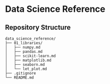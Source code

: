 # Data Science Reference

## Repository Structure

```
data_science_reference/
├── 01_libraries/
│   ├── numpy.md
│   ├── pandas.md
│   ├── scikit-learn.md
│   ├── matplotlib.md
│   ├── seaborn.md
│   └── let_plot.md
├── .gitignore 
└── README.md
```